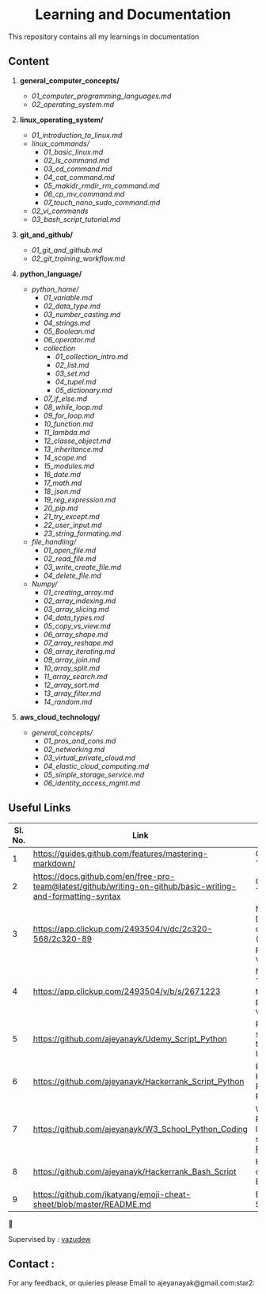 <h1 align="center">Learning and Documentation</h1>

This repository contains all my learnings in documentation 

<h2>Content</h2>

1. **general_computer_concepts/**
    * *01_computer_programming_languages.md*    
    * *02_operating_system.md*                 

2. **linux_operating_system/**
    * *01_introduction_to_linux.md*            
    * *linux_commands/*                     
      * *01_basic_linux.md*
      * *02_ls_command.md*
      * *03_cd_command.md*
      * *04_cat_command.md*
      * *05_makidr_rmdir_rm_command.md*
      * *06_cp_mv_command.md*
      * *07_touch_nano_sudo_command.md*
    * *02_vi_commands*
    * *03_bash_script_tutorial.md*
  
3.  **git_and_github/**
    * *01_git_and_github.md*
    * *02_git_training_workflow.md*
  
 4.  **python_language/**
      * *python_home/*
        * *01_variable.md*
        * *02_data_type.md*
		* *03_number_casting.md*
		* *04_strings.md*
        * *05_Boolean.md*
        * *06_operator.md*
		* *collection*
			* *01_collection_intro.md*
			* *02_list.md*
			* *03_set.md*
			* *04_tupel.md*
			* *05_dictionary.md*
		* *07_if_else.md*
		* *08_while_loop.md*
		* *09_for_loop.md*
		* *10_function.md*
		* *11_lambda.md*
		* *12_classe_object.md*
		* *13_inheritance.md*
		* *14_scope.md*
		* *15_modules.md*
		* *16_date.md*
		* *17_math.md*
		* *18_json.md*
		* *19_reg_expression.md*
		* *20_pip.md*
		* *21_try_except.md*
		* *22_user_input.md*
		* *23_string_formating.md*
      * *file_handling/*
        * *01_open_file.md*
        * *02_read_file.md*
        * *03_write_create_file.md*
		* *04_delete_file.md*
      * *Numpy/*
        * *01_creating_array.md*
        * *02_array_indexing.md*
		* *03_array_slicing.md*
		* *04_data_types.md*
		* *05_copy_vs_view.md*
		* *06_array_shape.md*
		* *07_array_reshape.md*
		* *08_array_iterating.md*
		* *09_array_join.md*
		* *10_array_split.md*
		* *11_array_search.md*
		* *12_array_sort.md*
		* *13_array_filter.md*
		* *14_random.md*
5. **aws_cloud_technology/**
    * *general_concepts/*
      * *01_pros_and_cons.md*
      * *02_networking.md*
	  * *03_virtual_private_cloud.md*
	  * *04_elastic_cloud_computing.md*
	  * *05_simple_storage_service.md*
	  * *06_identity_access_mgmt.md*

##  Useful Links

| **Sl. No.** | **Link** | **Remarks** |
----------|--------------|--------------
1| https://guides.github.com/features/mastering-markdown/ | Git Hub Tutorial 
2| https://docs.github.com/en/free-pro-team@latest/github/writing-on-github/basic-writing-and-formatting-syntax  | Git Hub Tutorial
3| https://app.clickup.com/2493504/v/dc/2c320-568/2c320-89 | My Documentation on Clickup (need permission to view)
4| https://app.clickup.com/2493504/v/b/s/2671223 | My Clickup Task list for training (need permission to view)
5| https://github.com/ajeyanayk/Udemy_Script_Python | Repository of scripts, going through Udemy Course 
6| https://github.com/ajeyanayk/Hackerrank_Script_Python | Repository of Hackerrank Puzzles with Python
7| https://github.com/ajeyanayk/W3_School_Python_Coding | W3 School Python learning and scripts [W3-Python](https://www.w3schools.com/python/)
8| https://github.com/ajeyanayk/Hackerrank_Bash_Script | Hackerrank challenges in Bash scripting
9| https://github.com/ikatyang/emoji-cheat-sheet/blob/master/README.md | Emoji Cheat Sheet

:rocket:

Supervised by : [vazudew](vazudew@gmail.com)

<h2>Contact :</h2>
For any feedback, or quieries please Email to ajeyanayak@gmail.com:star2:


